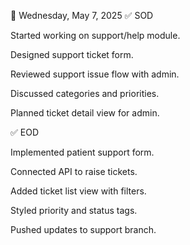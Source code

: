 📅 Wednesday, May 7, 2025
✅ SOD

Started working on support/help module.

Designed support ticket form.

Reviewed support issue flow with admin.

Discussed categories and priorities.

Planned ticket detail view for admin.

✅ EOD

Implemented patient support form.

Connected API to raise tickets.

Added ticket list view with filters.

Styled priority and status tags.

Pushed updates to support branch.
